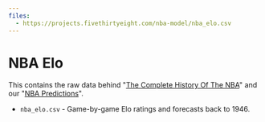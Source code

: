 ```yaml
---
files:
  - https://projects.fivethirtyeight.com/nba-model/nba_elo.csv
---
```

# NBA Elo

This contains the raw data behind "[The Complete History Of The NBA](https://projects.fivethirtyeight.com/complete-history-of-the-nba/)" and our "[NBA Predictions](https://projects.fivethirtyeight.com/2018-nba-predictions/)".

* `nba_elo.csv` - Game-by-game Elo ratings and forecasts back to 1946.
